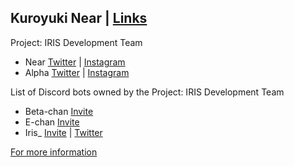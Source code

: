Kuroyuki Near | [Links](https://linktr.ee/KNear)
-

Project: IRIS Development Team
- Near [Twitter](https://www.twitter.com/KuroyukiNear) | [Instagram](https://www.instagram.com/kuroyuki.near)
- Alpha [Twitter](https://www.twitter.com/Meow_Alpha) | [Instagram](https://www.instagram.com/meow_alpha)

List of Discord bots owned by the Project: IRIS Development Team
- Beta-chan [Invite](https://discord.com/api/oauth2/authorize?client_id=888003312589340692&permissions=137439431744&scope=bot)
- E-chan [Invite](https://discord.com/api/oauth2/authorize?client_id=888068218411966544&permissions=248896&scope=bot)
- Iris_ [Invite](https://discord.com/api/oauth2/authorize?client_id=902720782503907358&permissions=1644972474359&scope=bot) | [Twitter](https://twitter.com/Project_IRIS_26)



[For more information](https://www.pastebin.com/raw/i77dMTcz)
